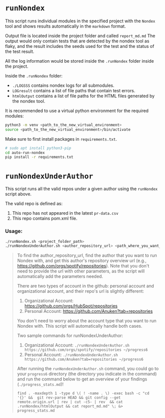 # `runNondex`

This script runs individual modules in the specified project with the `Nondex` tool and shows results automatically in the `markdown` format.

Output file is located inside the project folder and called `report_md.md` The output would only contain tests that are detected by the nondex tool as flaky, and the result includes the seeds used for the test and the status of the test result.

All the log information would be stored inside the `.runNondex` folder inside the project. 

Inside the `.runNondex` folder: 
- `./LOGSSS` contains nondex logs for all submodules.
- `LOGresult` contains a list of file paths that contain test errors.
- `htmlOutput` contains a list of file paths for the HTML files generated by the nondex tool.

It is recommended to use a virtual python environment for the required modules:
```bash
python3 -m venv <path_to_the_new_virtual_environment>
source <path_to_the_new_virtual_environment>/bin/activate
```

Make sure to first install packages in `requirements.txt`.

```bash
# sudo apt install python3-pip
cd auto-run-nondex
pip install -r requirements.txt
```

# `runNondexUnderAuthor`

This script runs all the valid repos under a given author using the `runNondex` script above. 

The valid repo is defined as:

1. This repo has not appeared in the latest `pr-data.csv`
2. This repo contains pom.xml file.




### Usage:
```bash
./runNondex.sh <project_folder_path>
./runNondexUnderAuthor.sh <author_repository_url> <path_where_you_want_to_clone_those repos>
```



>  To find the author_repository_url, find the author that you want to run Nondex with, and get this author's repository overview url (e.g., https://github.com/orgs/spotify/repositories). Note that you don't need to provide the url with other parameters, as the script will automatically add the parameters needed.
>
>  There are two types of account in the github: personal account and organizational account, and their repo's url is slightly different:
> 
>  1. Organizational Account: https://github.com/orgs/HubSpot/repositories
>  2. Personal Account: https://github.com/Anuken?tab=repositories
> 
>  You don't need to worry about the account type that you want to run Nondex with. This script will automatically handle both cases. 
> 
>  Two sample commands for runNondexUnderAuthor:
>  
>  1. Organizational Account: `./runNondexUnderAuthor.sh https://github.com/orgs/spotify/repositories ~/progress6`
>  2. Personal Account: `./runNondexUnderAuthor.sh https://github.com/Anuken?tab=repositories ~/progress6`
>  
>  After running the `runNondexUnderAuthor.sh` command, you could go to your `progress6` directory (the directory you indicate in the command) and run the command below to get an overview of your findings (`./progress_stats.md`)!
> 
>  `find . -maxdepth 1 -type d \( ! -name . \) -exec bash -c "cd '{}' &&  git rev-parse HEAD && git config --get remote.origin.url | rev | cut -c5- | rev  && cat .runNondex/htmlOutput && cat report_md.md" \; &> progress_stats.md`


